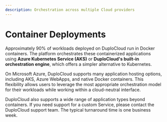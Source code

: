 ```yaml
---
description: Orchestration across multiple Cloud providers
---
```


# Container Deployments

Approximately 90% of workloads deployed on DuploCloud run in Docker containers. The platform orchestrates these containerized applications using **Azure Kubernetes Service (AKS)** or **DuploCloud's built-in orchestration engine**, which offers a simpler alternative to Kubernetes.

On Microsoft Azure, DuploCloud supports many application hosting options, including AKS, Azure WebApps, and native Docker containers. This flexibility allows users to leverage the most appropriate orchestration model for their workloads while working within a cloud-neutral interface.

DuploCloud also supports a wide range of application types beyond containers. If you need support for a custom Service, please contact the DuploCloud support team. The typical turnaround time is one business week.
